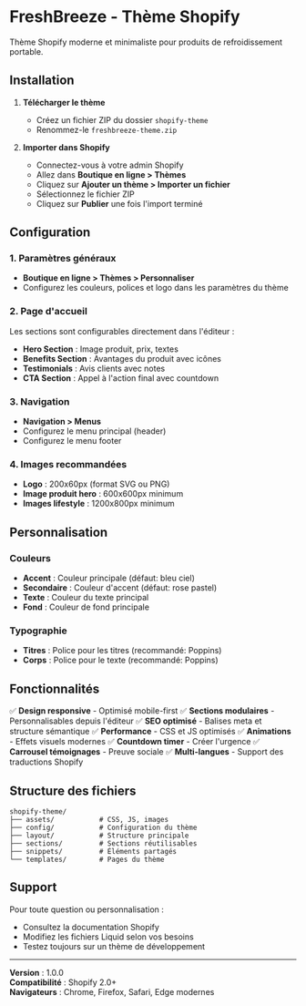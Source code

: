 # FreshBreeze - Thème Shopify

Thème Shopify moderne et minimaliste pour produits de refroidissement portable.

## Installation

1. **Télécharger le thème**
   - Créez un fichier ZIP du dossier `shopify-theme`
   - Renommez-le `freshbreeze-theme.zip`

2. **Importer dans Shopify**
   - Connectez-vous à votre admin Shopify
   - Allez dans **Boutique en ligne > Thèmes**
   - Cliquez sur **Ajouter un thème > Importer un fichier**
   - Sélectionnez le fichier ZIP
   - Cliquez sur **Publier** une fois l'import terminé

## Configuration

### 1. Paramètres généraux
- **Boutique en ligne > Thèmes > Personnaliser**
- Configurez les couleurs, polices et logo dans les paramètres du thème

### 2. Page d'accueil
Les sections sont configurables directement dans l'éditeur :
- **Hero Section** : Image produit, prix, textes
- **Benefits Section** : Avantages du produit avec icônes
- **Testimonials** : Avis clients avec notes
- **CTA Section** : Appel à l'action final avec countdown

### 3. Navigation
- **Navigation > Menus**
- Configurez le menu principal (header)
- Configurez le menu footer

### 4. Images recommandées
- **Logo** : 200x60px (format SVG ou PNG)
- **Image produit hero** : 600x600px minimum
- **Images lifestyle** : 1200x800px minimum

## Personnalisation

### Couleurs
- **Accent** : Couleur principale (défaut: bleu ciel)
- **Secondaire** : Couleur d'accent (défaut: rose pastel)
- **Texte** : Couleur du texte principal
- **Fond** : Couleur de fond principale

### Typographie
- **Titres** : Police pour les titres (recommandé: Poppins)
- **Corps** : Police pour le texte (recommandé: Poppins)

## Fonctionnalités

✅ **Design responsive** - Optimisé mobile-first
✅ **Sections modulaires** - Personnalisables depuis l'éditeur
✅ **SEO optimisé** - Balises meta et structure sémantique
✅ **Performance** - CSS et JS optimisés
✅ **Animations** - Effets visuels modernes
✅ **Countdown timer** - Créer l'urgence
✅ **Carrousel témoignages** - Preuve sociale
✅ **Multi-langues** - Support des traductions Shopify

## Structure des fichiers

```
shopify-theme/
├── assets/           # CSS, JS, images
├── config/           # Configuration du thème
├── layout/           # Structure principale
├── sections/         # Sections réutilisables
├── snippets/         # Éléments partagés
└── templates/        # Pages du thème
```

## Support

Pour toute question ou personnalisation :
- Consultez la documentation Shopify
- Modifiez les fichiers Liquid selon vos besoins
- Testez toujours sur un thème de développement

---

**Version** : 1.0.0  
**Compatibilité** : Shopify 2.0+  
**Navigateurs** : Chrome, Firefox, Safari, Edge modernes
